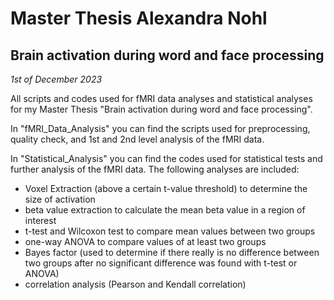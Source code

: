 # Master Thesis Alexandra Nohl
## Brain activation during word and face processing
*1st of December 2023*

All scripts and codes used for fMRI data analyses and statistical analyses for my Master Thesis "Brain activation during word and face processing".


In "fMRI_Data_Analysis" you can find the scripts used for preprocessing, quality check, and 1st and 2nd level analysis of the fMRI data.


In "Statistical_Analysis" you can find the codes used for statistical tests and further analysis of the fMRI data. The following analyses are included:

- Voxel Extraction (above a certain t-value threshold) to determine the size of activation
- beta value extraction to calculate the mean beta value in a region of interest
- t-test and Wilcoxon test to compare mean values between two groups
- one-way ANOVA to compare values of at least two groups
- Bayes factor (used to determine if there really is no difference between two groups after no significant difference was found with t-test or ANOVA)
- correlation analysis (Pearson and Kendall correlation)
